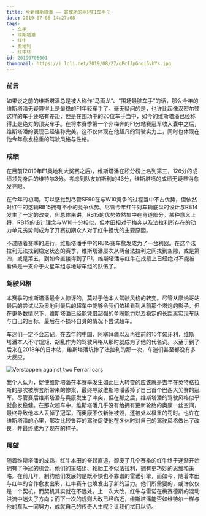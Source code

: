 ```yaml
---
title: 全新维斯塔潘 —— 最成功的年轻F1车手？
date: 2019-07-08 14:27:08
tags: 
  - 车手
  - 维斯塔潘
  - 红牛
  - 奥地利
  - 红牛环
id: 20190708001
thumbnail: https://i.loli.net/2019/08/27/qPcIJpGnoi5vhYs.jpg
---
```


### 前言

如果说之前的维斯塔潘总是被人称作“马画龙”、“围场最脏车手”的话，那么今年的维斯塔潘无疑算得上是最稳的F1年轻车手了。毫无疑问的是，也许比起像汉密尔顿这样的车手还略有差距，但是在围场中的20位车手当中，如今的维斯塔潘已经称得上是绝对的顶尖车手。在将本赛季第一个非梅奔的F1分站赛冠军收入囊中之后，维斯塔潘的表现已经堪称完美。这不仅体现在他超凡的驾驶实力上，同时也体现在他今年愈发稳重的驾驶风格与性格。

<!--more-->

### 成绩

在目前(2019年F1奥地利大奖赛之后)，维斯塔潘在积分榜上名列第三，126分的成绩领先身后的维特尔3分。考虑到队友加斯利的43分，维斯塔喷的成绩无疑显得愈发亮眼。

在今年的初期，可以感觉到尽管SF90在与W10竞争的过程当中不占优势，但依然对红牛的这辆RB15拥有不小的竞争优势。尽管今年红牛对车辆底盘的设计与RB14发生了一定的改变，但总体来讲，RB15的优势依然集中在弯道部分。某种意义上将，RB15的设计理念与W10十分相似，但本田相对于梅奔以及法拉利所存在的动力单元劣势则成为了开赛初期众人对于红牛担忧的主要原因。

不过随着赛季的进行，维斯塔潘手中的RB15赛车愈发成为了一台利器。在这个法拉利无法找到稳定状态的赛季，维斯塔潘屡次从两台法拉利之间找到空隙，或是第四，或是第五，到如今直接得到了P1，维斯塔潘与红牛在成绩上已经绝对不能被看做是一支介于火星车组与地球车组的队伍了。

### 驾驶风格

本赛季的维斯塔潘最令人惊讶的，莫过于他本人驾驶风格的转变。尽管从摩纳哥站最后的尝试以及奥地利最后的超车中能够令我们依稀看到从前那个塔炮的影子，但在更多数情况下，维斯塔潘已经能凭借超强的单圈能力以及稳定的长距离实现车队与自己的目标，最后在不损坏自身的情况下尝试超车。

车迷们一定不会忘记，在去年的中国、阿塞拜疆以及再往前的16年匈牙利，维斯塔潘本人不守规矩、胡乱作为的驾驶风格从那时就成为了他的代名词。以至于到了后来在2018年的日本站，维斯塔潘坑惨了法拉利的那一次，车迷们甚至都没有多大反应。

![Verstappen against two Ferrari cars](https://i.loli.net/2019/07/11/5d26e9355c63144060.jpg)

我个人认为，促使维斯塔潘在本赛季发生如此巨大转变的应该就是去年在英特格拉斯的那次被解套所带来的惨案，最终导致维斯塔潘丢掉了自己首个巴西大奖赛的冠军。尽管赛后维斯塔潘与奥康发生了冲突，但在那之后，维斯塔潘的驾驶风格似乎就愈发稳健。在那次超车中，维斯塔潘几乎没有给拥有更新轮胎的奥康一丝空间，最终导致他本人丢掉了冠军，而奥康不仅新胎被毁，还被处以极重的罚时。也许在维斯塔潘的心里，那次比较鲁莽的驾驶促使他在冬休时对自己的驾驶风格做出了改良，并最终成为了现在的样子。

### 展望

随着维斯塔潘的成熟，红牛本田的奋起直追，颓废了几个赛季的红牛终于逐渐开始拥有了争冠的机会。他们的策略组、轮胎工不似法拉利，拥有更巧妙的思维和策略。在前几年，制约他们发展的是既不快也不靠谱的雷诺引擎，而如今，随着本田与红牛的合作愈发出彩，红牛赛车也焕发出了新的活力。他们所需要的，或许仅仅是一个契机，而契机其实就在不远处。上一次大改，红牛与雷诺在梅赛德斯的混动洪流中迷失了方向；而下一次的规则大改已经临近，维斯塔潘能否如维特尔一样与他的车队一同努力，成就自己的传奇人生呢？让我们拭目以待。